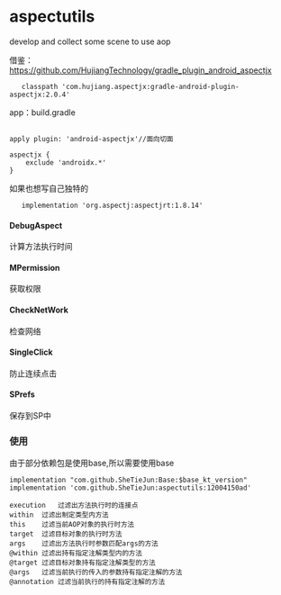 # aspectutils
develop and collect some scene to use aop

借鉴：
https://github.com/HujiangTechnology/gradle_plugin_android_aspectjx

```
   classpath 'com.hujiang.aspectjx:gradle-android-plugin-aspectjx:2.0.4'
```

app：build.gradle
```

apply plugin: 'android-aspectjx'//面向切面

aspectjx {
    exclude 'androidx.*'
}
```
如果也想写自己独特的
```
   implementation 'org.aspectj:aspectjrt:1.8.14'
```


#### DebugAspect

计算方法执行时间

#### MPermission

获取权限

#### CheckNetWork

检查网络

#### SingleClick

防止连续点击

#### SPrefs

保存到SP中 


##### 

### 使用

由于部分依赖包是使用base,所以需要使用base

```
implementation "com.github.SheTieJun:Base:$base_kt_version"
implementation 'com.github.SheTieJun:aspectutils:12004150ad'
```

```
execution	过滤出方法执行时的连接点
within	过滤出制定类型内方法
this	过滤当前AOP对象的执行时方法
target	过滤目标对象的执行时方法
args	过滤出方法执行时参数匹配args的方法
@within	过滤出持有指定注解类型内的方法
@target	过滤目标对象持有指定注解类型的方法
@args	过滤当前执行的传入的参数持有指定注解的方法
@annotation	过滤当前执行的持有指定注解的方法

```

